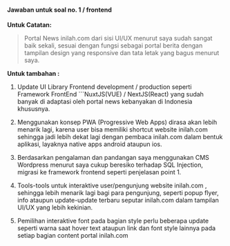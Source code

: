 #### Jawaban untuk soal no. 1 / frontend
**Untuk Catatan:**
>Portal News inilah.com dari sisi UI/UX menurut saya sudah sangat baik sekali, sesuai dengan fungsi sebagai portal berita dengan tampilan design yang responsive dan tata letak yang bagus menurut saya.

**Untuk tambahan :**  
1. Update UI Library Frontend development / production seperti Framework FrontEnd ```NuxtJS(VUE) / NextJS(React) yang sudah banyak di adaptasi oleh portal news kebanyakan di Indonesia khususnya.

3. Menggunakan konsep PWA (Progressive Web Apps) dirasa akan lebih menarik lagi, karena user bisa memiliki shortcut website inilah.com sehingga jadi lebih dekat lagi dengan pembaca inilah.com dalam bentuk aplikasi, layaknya native apps android ataupun ios.

3. Berdasarkan pengalaman dan pandangan saya menggunakan CMS Wordpress menurut saya cukup beresiko terhadap SQL Injection, migrasi ke framework frontend seperti penjelasan point 1.

4. Tools-tools untuk interaktive user/pengunjung website inilah.com , sehingga lebih menarik lagi bagi para pengunjung, seperti popup flyer, info ataupun update-update terbaru seputar inilah.com dalam tampilan UI/UX yang lebih kekinian.

5. Pemilihan interaktive font pada bagian style perlu beberapa update seperti warna saat hover text ataupun link dan font style lainnya pada setiap bagian content portal inilah.com